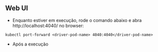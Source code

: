 ## Web UI

- Enquanto estiver em execução, rode o comando abaixo e abra http://localhost:4040/ no browser:

```
kubectl port-forward <driver-pod-name> 4040:4040</driver-pod-name>
```

- Após a execução

```
```
